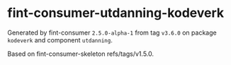 # fint-consumer-utdanning-kodeverk

Generated by fint-consumer `2.5.0-alpha-1` from tag `v3.6.0` on package `kodeverk` and component `utdanning`.

Based on fint-consumer-skeleton refs/tags/v1.5.0.
